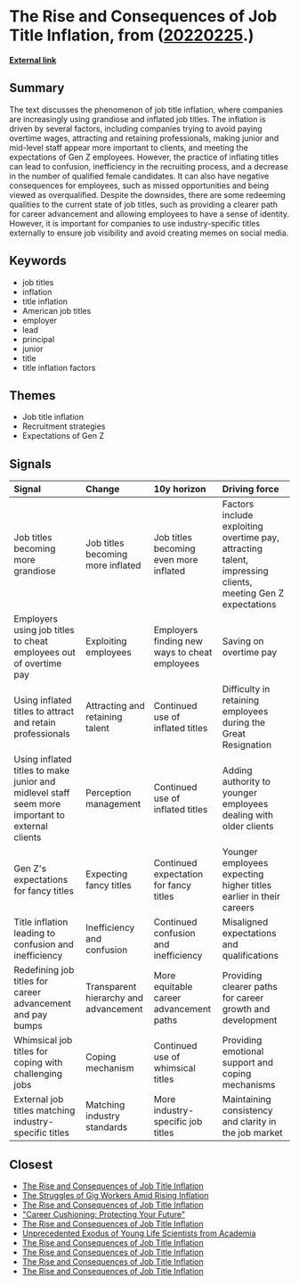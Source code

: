 # __The Rise and Consequences of Job Title Inflation__, from ([20220225](https://kghosh.substack.com/p/20220225).)

__[External link](https://www.businessinsider.com/job-title-inflation-gen-z-great-resignation-overtime-pay-resume-2023-2?utm_source=substack&utm_medium=email)__



## Summary

The text discusses the phenomenon of job title inflation, where companies are increasingly using grandiose and inflated job titles. The inflation is driven by several factors, including companies trying to avoid paying overtime wages, attracting and retaining professionals, making junior and mid-level staff appear more important to clients, and meeting the expectations of Gen Z employees. However, the practice of inflating titles can lead to confusion, inefficiency in the recruiting process, and a decrease in the number of qualified female candidates. It can also have negative consequences for employees, such as missed opportunities and being viewed as overqualified. Despite the downsides, there are some redeeming qualities to the current state of job titles, such as providing a clearer path for career advancement and allowing employees to have a sense of identity. However, it is important for companies to use industry-specific titles externally to ensure job visibility and avoid creating memes on social media.

## Keywords

* job titles
* inflation
* title inflation
* American job titles
* employer
* lead
* principal
* junior
* title
* title inflation factors

## Themes

* Job title inflation
* Recruitment strategies
* Expectations of Gen Z

## Signals

| Signal                                                                                          | Change                                | 10y horizon                                   | Driving force                                                                                              |
|:------------------------------------------------------------------------------------------------|:--------------------------------------|:----------------------------------------------|:-----------------------------------------------------------------------------------------------------------|
| Job titles becoming more grandiose                                                              | Job titles becoming more inflated     | Job titles becoming even more inflated        | Factors include exploiting overtime pay, attracting talent, impressing clients, meeting Gen Z expectations |
| Employers using job titles to cheat employees out of overtime pay                               | Exploiting employees                  | Employers finding new ways to cheat employees | Saving on overtime pay                                                                                     |
| Using inflated titles to attract and retain professionals                                       | Attracting and retaining talent       | Continued use of inflated titles              | Difficulty in retaining employees during the Great Resignation                                             |
| Using inflated titles to make junior and midlevel staff seem more important to external clients | Perception management                 | Continued use of inflated titles              | Adding authority to younger employees dealing with older clients                                           |
| Gen Z's expectations for fancy titles                                                           | Expecting fancy titles                | Continued expectation for fancy titles        | Younger employees expecting higher titles earlier in their careers                                         |
| Title inflation leading to confusion and inefficiency                                           | Inefficiency and confusion            | Continued confusion and inefficiency          | Misaligned expectations and qualifications                                                                 |
| Redefining job titles for career advancement and pay bumps                                      | Transparent hierarchy and advancement | More equitable career advancement paths       | Providing clearer paths for career growth and development                                                  |
| Whimsical job titles for coping with challenging jobs                                           | Coping mechanism                      | Continued use of whimsical titles             | Providing emotional support and coping mechanisms                                                          |
| External job titles matching industry-specific titles                                           | Matching industry standards           | More industry-specific job titles             | Maintaining consistency and clarity in the job market                                                      |

## Closest

* [The Rise and Consequences of Job Title Inflation](44cf553e3e10402a0686ceb5ba819f81)
* [The Struggles of Gig Workers Amid Rising Inflation](d5620f5b1f4a80563ac4f5d523804658)
* [The Rise and Consequences of Job Title Inflation](44cf553e3e10402a0686ceb5ba819f81)
* ["Career Cushioning: Protecting Your Future"](9f6a82373421931ea7e960ae526ff457)
* [The Rise and Consequences of Job Title Inflation](44cf553e3e10402a0686ceb5ba819f81)
* [Unprecedented Exodus of Young Life Scientists from Academia](7054e5d956a73f1ccb060d1d8fe80151)
* [The Rise and Consequences of Job Title Inflation](44cf553e3e10402a0686ceb5ba819f81)
* [The Rise and Consequences of Job Title Inflation](44cf553e3e10402a0686ceb5ba819f81)
* [The Rise and Consequences of Job Title Inflation](44cf553e3e10402a0686ceb5ba819f81)
* [The Rise and Consequences of Job Title Inflation](44cf553e3e10402a0686ceb5ba819f81)